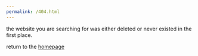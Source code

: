 ```yaml
---
permalink: /404.html
---
```

the website you are searching for was either deleted or never existed in the first place.  

return to the [homepage]


[homepage]: https://zpeanut.github.io/
